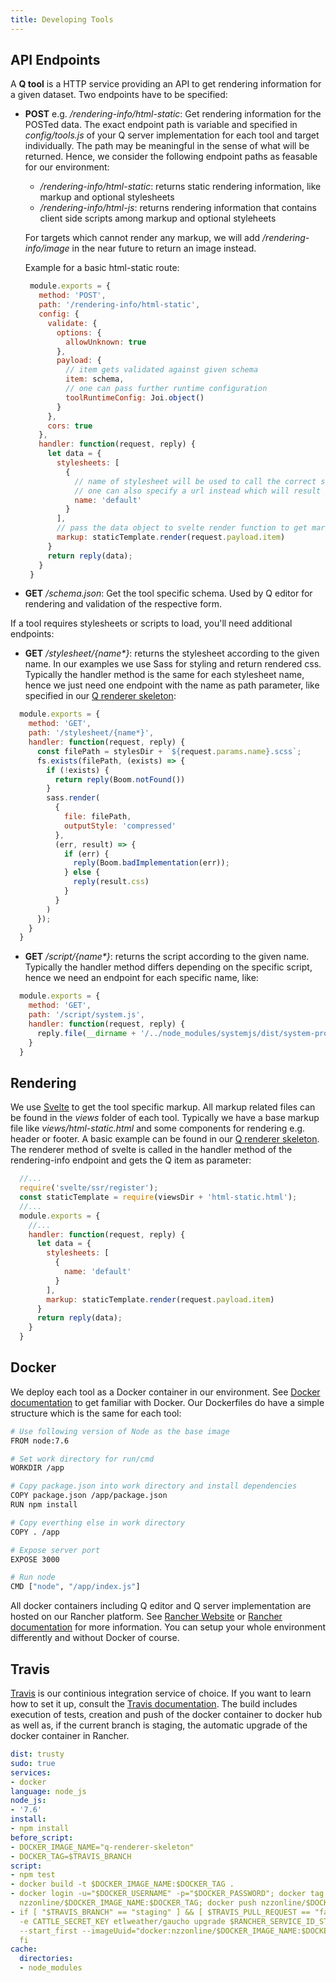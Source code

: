 ```yaml
---
title: Developing Tools
---
```


## API Endpoints
A __Q tool__ is a HTTP service providing an API to get rendering information for a given dataset. Two endpoints have to be specified:

- __POST__ e.g. _/rendering-info/html-static_: Get rendering information for the POSTed data. The exact endpoint path is variable and specified in _config/tools.js_ of your Q server implementation for each tool and target individually. The path may be meaningful in the sense of what will be returned. Hence, we consider the following endpoint paths as feasable for our environment:
  - _/rendering-info/html-static_: returns static rendering information, like markup and optional stylesheets
  - _/rendering-info/html-js_: returns rendering information that contains client side scripts among markup and optional styleheets

   For targets which cannot render any markup, we will add _/rendering-info/image_ in the near future to return an image instead.

   Example for a basic html-static route:
   ```javascript
    module.exports = {
      method: 'POST',
      path: '/rendering-info/html-static',
      config: {
        validate: {
          options: {
            allowUnknown: true
          },
          payload: {
            // item gets validated against given schema
            item: schema,
            // one can pass further runtime configuration
            toolRuntimeConfig: Joi.object()
          }
        },
        cors: true
      },
      handler: function(request, reply) {
        let data = {
          stylesheets: [
            {
              // name of stylesheet will be used to call the correct stylesheet endpoint to load css
              // one can also specify a url instead which will result in loading css directly from that url
              name: 'default'
            }
          ], 
          // pass the data object to svelte render function to get markup
          markup: staticTemplate.render(request.payload.item)
        }
        return reply(data);
      }
    }
   ```
- __GET__ _/schema.json_: Get the tool specific schema. Used by Q editor for rendering and validation of the respective form.

If a tool requires stylesheets or scripts to load, you'll need additional endpoints:
- __GET__ _/stylesheet/{name*}_: returns the stylesheet according to the given name. In our examples we use Sass for styling and return rendered css. Typically the handler method is the same for each stylesheet name, hence we just need one endpoint with the name as path parameter, like specified in our [Q renderer skeleton](https://github.com/nzzdev/Q-renderer-skeleton/blob/master/routes/stylesheet.js):
<!-- what to do with postcss?? Leave it in skeleton, add it here? -->
```javascript
  module.exports = {
    method: 'GET',
    path: '/stylesheet/{name*}',
    handler: function(request, reply) {
      const filePath = stylesDir + `${request.params.name}.scss`;
      fs.exists(filePath, (exists) => {
        if (!exists) {
          return reply(Boom.notFound())
        }
        sass.render(
          {
            file: filePath,
            outputStyle: 'compressed'
          }, 
          (err, result) => {
            if (err) {
              reply(Boom.badImplementation(err));
            } else {
              reply(result.css)
            }
          }
        )
      });
    }
  }
```
- __GET__ _/script/{name*}_: returns the script according to the given name. Typically the handler method differs depending on the specific script, hence we need an endpoint for each specific name, like:
```javascript
  module.exports = {
    method: 'GET',
    path: '/script/system.js',
    handler: function(request, reply) {
      reply.file(__dirname + '/../node_modules/systemjs/dist/system-production.src.js');
    }
  }
```

## Rendering

We use [Svelte](https://svelte.technology/) to get the tool specific markup. All markup related files can be found in the _views_ folder of each tool. Typically we have a base markup file like _views/html-static.html_ and some components for rendering e.g. header or footer. A basic example can be found in our [Q renderer skeleton](https://github.com/nzzdev/Q-renderer-skeleton/tree/master/views). The renderer method of svelte is called in the handler method of the rendering-info endpoint and gets the Q item as parameter:
```javascript
  //...
  require('svelte/ssr/register');
  const staticTemplate = require(viewsDir + 'html-static.html');
  //...
  module.exports = {
    //...
    handler: function(request, reply) { 
      let data = {
        stylesheets: [
          {
            name: 'default'
          }
        ],
        markup: staticTemplate.render(request.payload.item)
      }
      return reply(data);
    }
  }
```

## Docker

We deploy each tool as a Docker container in our environment. See [Docker documentation](https://docs.docker.com/) to get familiar with Docker. Our Dockerfiles do have a simple structure which is the same for each tool:

```sh
# Use following version of Node as the base image
FROM node:7.6

# Set work directory for run/cmd
WORKDIR /app

# Copy package.json into work directory and install dependencies
COPY package.json /app/package.json
RUN npm install

# Copy everthing else in work directory
COPY . /app

# Expose server port
EXPOSE 3000

# Run node
CMD ["node", "/app/index.js"]
```

All docker containers including Q editor and Q server implementation are hosted on our Rancher platform. See [Rancher Website](https://rancher.com/) or [Rancher documentation](https://docs.rancher.com) for more information. You can setup your whole environment differently and without Docker of course. 

## Travis

[Travis](https://travis-ci.com/) is our continious integration service of choice. If you want to learn how to set it up, consult the [Travis documentation](https://docs.travis-ci.com/). The build includes execution of tests, creation and push of the docker container to docker hub as well as, if the current branch is staging, the automatic upgrade of the docker container in Rancher. 

```yml
dist: trusty
sudo: true
services:
- docker
language: node_js
node_js:
- '7.6'
install:
- npm install
before_script:
- DOCKER_IMAGE_NAME="q-renderer-skeleton"
- DOCKER_TAG=$TRAVIS_BRANCH
script:
- npm test
- docker build -t $DOCKER_IMAGE_NAME:$DOCKER_TAG .
- docker login -u="$DOCKER_USERNAME" -p="$DOCKER_PASSWORD"; docker tag $DOCKER_IMAGE_NAME:$DOCKER_TAG
  nzzonline/$DOCKER_IMAGE_NAME:$DOCKER_TAG; docker push nzzonline/$DOCKER_IMAGE_NAME:$DOCKER_TAG;
- if [ "$TRAVIS_BRANCH" == "staging" ] && [ $TRAVIS_PULL_REQUEST == "false" ]; then docker run --rm -it -e RANCHER_URL -e CATTLE_ACCESS_KEY 
  -e CATTLE_SECRET_KEY etlweather/gaucho upgrade $RANCHER_SERVICE_ID_STAGING --auto_complete 
  --start_first --imageUuid="docker:nzzonline/$DOCKER_IMAGE_NAME:$DOCKER_TAG" || true; 
  fi
cache:
  directories:
  - node_modules
```
